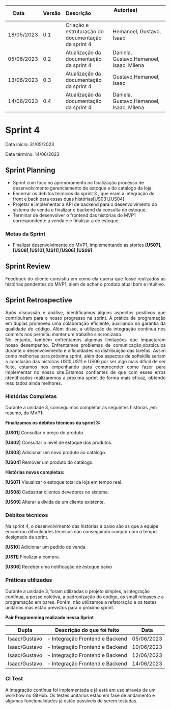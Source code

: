 | Data       | Versão | Descrição            | Autor(es)                                                   |
| ---------- | ------ | -------------------- | ------------------------------------------------------------ |
| 18/05/2023 | 0.1 | Criação e estruturação do documentação da sprint 4 | Hemanoel, Gustavo, Isaac |
| 05/06/2023 | 0.2 | Atualização da documentação da sprint 4 | Daniela, Gustavo,Hemanoel, Isaac, Milena |
| 13/06/2023 | 0.3 | Atualização da documentação da sprint 4 | Gustavo,Hemanoel, Isaac|
| 14/06/2023 | 0.4 | Atualização da documentação da sprint 4 | Daniela, Gustavo,Hemanoel, Isaac, Milena|

# Sprint 4

Data início: 31/05/2023

Data término: 14/06/2023

## Sprint Planning 
* Sprint com foco no aprimoramento na finalização processo de desenvolvimento gerenciamento de estoque e do catálogo da loja.
* Encerrar os debitos tecnicos da sprint 3 , que eram a integração do front e back para essas duas histórias[US03],[US04]
* Projetar e implementar a API de backend para o desenvolvimento do sistema de venda e finalizar o backend da consulta de estoque.
* Terminar de desenvolver o frontend das histórias do MVP1 correspondente a venda e e finalizar a de estoque.


### Metas da Sprint
* Finalizar desenvolvimento do MVP1, implementando as stories <b>[US07]</b>, <b>[US08]</b>,<b>[US10]</b>,<b>[US11]</b>,<b>[US06]</b>,<b>[US09]</b>.


## Sprint Review
<div style="text-align: justify"> 
Feedback do cliente consistiu em como ela queria que fosse realizados as histórias pendentes do MVP1, além de achar o produto atual bom e intuitivo.

</div>

## Sprint Retrospective

<div style="text-align: justify"> 
Após discussão e análise, identificamos alguns aspectos positivos que contribuíram para o nosso progresso na sprint. A prática de programação em duplas promoveu uma colaboração eficiente, auxiliando na garantia da qualidade do código. Além disso, a utilização da integração contínua nos commits nos permitiu manter um trabalho sincronizado.
</div>

<div style="text-align: justify"> 
No entanto, também enfrentamos algumas limitações que impactaram nosso desempenho. Enfrentamos problemas de comunicação,obstáculos durante o desenvolvimento e dificuldades na distribuição das tarefas. Assim como melhorias para próxima sprint, além dos aspectos de softskills seriam a conclusão das histórias US10,US11 e US06 por ser algo mais difícil de ser feito, estamos nos empenhando para compreender como fazer para implementar no nosso site.Estamos confiantes de que com esses erros identificados realizaremos a próxima sprint de forma mais eficaz, obtendo resultados ainda melhores.
</div>

### Histórias Completas

Durante a unidade 3, conseguimos completar as seguintes histórias ,em resumo, do MVP1:

<b>Finalizamos os débitos técnicos da sprint 3:</b>

<b>[US01]</b> Consultar o preço do produto.

<b>[US02]</b> Consultar o nível de estoque dos produtos.

<b>[US03]</b> Adicionar um novo produto ao catálogo.

<b>[US04]</b> Remover um produto do catálogo.

<b>Histórias novas completas:</b>

<b>[US07]</b> Visualizar o estoque total da loja em tempo real.

<b>[US08]</b> Cadastrar clientes devedores no sistema.

<b>[US09]</b> Alterar a dívida de um cliente existente.

### Débitos técnicos

Na sprint 4, o desenvolvimento das histórias a baixo são as que a equipe encontrou dificuldades técnicas não conseguindo cumprir com o tempo designado da sprint.

<b>[US10]</b> Adicionar um pedido de venda.

<b>[US11]</b> Finalizar a compra.

<b>[US06]</b> Receber uma notificação de estoque baixo

### Práticas utilizadas 

Durante a unidade 3, foram utilizadas o projeto simples, a integração contínua, a posse coletiva, a padronização do código, os small releases e a programação em pares. Porém, não utilizamos a refatoração e os testes unitários mas estão previstos para o próximo sprint. 

 <b> Pair Programming realizado nessa Sprint </b>

| <b>Dupla<b> | <b>Descrição do que foi feito<b> | <b>Data<b> |
| ----------- | -------------------------------- | ---------- |
| Isaac/Gustavo | - Integração Frontend e Backend | 05/06/2023 |
| Isaac/Gustavo | - Integração Frontend e Backend | 10/06/2023 |
| Isaac/Gustavo | - Integração Frontend e Backend | 12/06/2023 |
| Isaac/Gustavo | - Integração Frontend e Backend | 14/06/2023 |

### CI Test

A integração contínua foi implementada e já está em uso através de um workflow no GitHub. Os testes unitários estão em fase de andamento e algumas funcionalidades já estão passíveis de serem testadas. 
